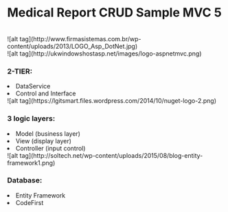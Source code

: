 <h1/>Medical Report CRUD Sample MVC 5</h1> <br/>
![alt tag](http://www.firmasistemas.com.br/wp-content/uploads/2013/LOGO_Asp_DotNet.jpg) <br/>
![alt tag](http://ukwindowshostasp.net/images/logo-aspnetmvc.png) <br/>
<h3>2-TIER:</h3>
<li>DataService</li>
<li>Control and Interface</li>
![alt tag](https://lgitsmart.files.wordpress.com/2014/10/nuget-logo-2.png) <br/>
<h3>3 logic layers:</h3>
<li>Model (business layer)</li>
<li>View (display layer)</li>
<li>Controller (input control)</li>
![alt tag](http://soltech.net/wp-content/uploads/2015/08/blog-entity-framework1.png) <br/>
<h3>Database:</h3>
<li>Entity Framework</li>
<li>CodeFirst</li>
